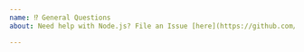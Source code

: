 ```yaml
---
name: ⁉️ General Questions
about: Need help with Node.js? File an Issue [here](https://github.com/nodejs/help/issues/).

---
```

<!--
We have a special help section for general quesitons about Node.js:
https://github.com/nodejs/help/issues/
-->
